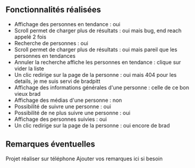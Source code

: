 ## Fonctionnalités réalisées

* Affichage des personnes en tendance : oui
* Scroll permet de charger plus de résultats : oui mais bug, end reach appelé 2 fois
* Recherche de personnes : oui
* Scroll permet de charger plus de résultats : oui mais pareil que les personnes en tendances
* Annuler la recherche affiche les personnes en tendance : clique sur vider la liste
* Un clic redirige sur la page de la personne : oui mais 404 pour les details, je me suis servi de bradpitt
* Affichage des informations générales d'une personne : celle de ce bon vieux brad
* Affichage des médias d'une personne : non
* Possibilité de suivre une personne : oui
* Possibilité de ne plus suivre une personne : oui
* Affichage des personnes suivies : oui
* Un clic redirige sur la page de la personne : oui encore de brad


## Remarques éventuelles

Projet réaliser sur téléphone
Ajouter vos remarques ici si besoin